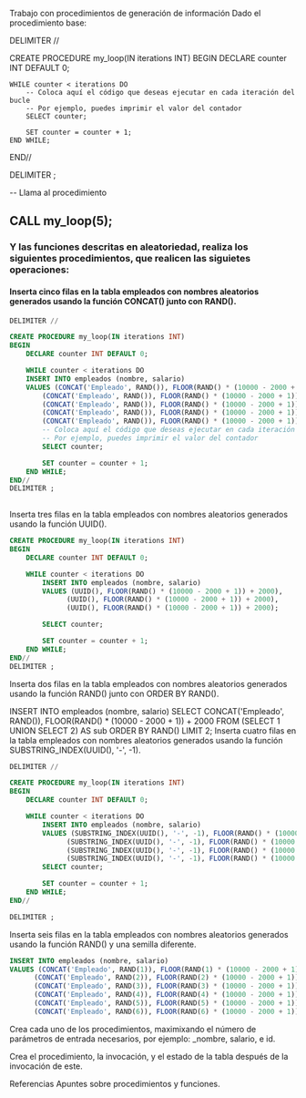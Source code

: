 Trabajo con procedimientos de generación de información
Dado el procedimiento base:

DELIMITER //

CREATE PROCEDURE my_loop(IN iterations INT)
BEGIN
    DECLARE counter INT DEFAULT 0;

    WHILE counter < iterations DO
        -- Coloca aquí el código que deseas ejecutar en cada iteración del bucle
        -- Por ejemplo, puedes imprimir el valor del contador
        SELECT counter;

        SET counter = counter + 1;
    END WHILE;
END//

DELIMITER ;

-- Llama al procedimiento 
## CALL my_loop(5);
### Y las funciones descritas en aleatoriedad, realiza los siguientes procedimientos, que realicen las siguietes operaciones:

#### Inserta cinco filas en la tabla empleados con nombres aleatorios generados usando la función CONCAT() junto con RAND().
```sql
DELIMITER //

CREATE PROCEDURE my_loop(IN iterations INT)
BEGIN
    DECLARE counter INT DEFAULT 0;

    WHILE counter < iterations DO
    INSERT INTO empleados (nombre, salario)
    VALUES (CONCAT('Empleado', RAND()), FLOOR(RAND() * (10000 - 2000 + 1)) + 2000),
        (CONCAT('Empleado', RAND()), FLOOR(RAND() * (10000 - 2000 + 1)) + 2000),
        (CONCAT('Empleado', RAND()), FLOOR(RAND() * (10000 - 2000 + 1)) + 2000),
        (CONCAT('Empleado', RAND()), FLOOR(RAND() * (10000 - 2000 + 1)) + 2000),
        (CONCAT('Empleado', RAND()), FLOOR(RAND() * (10000 - 2000 + 1)) + 2000);
        -- Coloca aquí el código que deseas ejecutar en cada iteración del bucle
        -- Por ejemplo, puedes imprimir el valor del contador
        SELECT counter;

        SET counter = counter + 1;
    END WHILE;
END//
DELIMITER ;
  
```


Inserta tres filas en la tabla empleados con nombres aleatorios generados usando la función UUID().
```sql
CREATE PROCEDURE my_loop(IN iterations INT)
BEGIN
    DECLARE counter INT DEFAULT 0;

    WHILE counter < iterations DO
        INSERT INTO empleados (nombre, salario)
        VALUES (UUID(), FLOOR(RAND() * (10000 - 2000 + 1)) + 2000),
              (UUID(), FLOOR(RAND() * (10000 - 2000 + 1)) + 2000),
              (UUID(), FLOOR(RAND() * (10000 - 2000 + 1)) + 2000);

        SELECT counter;

        SET counter = counter + 1;
    END WHILE;
END//
DELIMITER ;


```
Inserta dos filas en la tabla empleados con nombres aleatorios generados usando la función RAND() junto con ORDER BY RAND().

INSERT INTO empleados (nombre, salario)
SELECT CONCAT('Empleado', RAND()), FLOOR(RAND() * (10000 - 2000 + 1)) + 2000
FROM (SELECT 1 UNION SELECT 2) AS sub
ORDER BY RAND()
LIMIT 2;
Inserta cuatro filas en la tabla empleados con nombres aleatorios generados usando la función SUBSTRING_INDEX(UUID(), '-', -1).
```sql
DELIMITER //

CREATE PROCEDURE my_loop(IN iterations INT)
BEGIN
    DECLARE counter INT DEFAULT 0;

    WHILE counter < iterations DO
        INSERT INTO empleados (nombre, salario)
        VALUES (SUBSTRING_INDEX(UUID(), '-', -1), FLOOR(RAND() * (10000 - 2000 + 1)) + 2000),
              (SUBSTRING_INDEX(UUID(), '-', -1), FLOOR(RAND() * (10000 - 2000 + 1)) + 2000),
              (SUBSTRING_INDEX(UUID(), '-', -1), FLOOR(RAND() * (10000 - 2000 + 1)) + 2000),
              (SUBSTRING_INDEX(UUID(), '-', -1), FLOOR(RAND() * (10000 - 2000 + 1)) + 2000);
        SELECT counter;

        SET counter = counter + 1;
    END WHILE;
END//

DELIMITER ;
```
Inserta seis filas en la tabla empleados con nombres aleatorios generados usando la función RAND() y una semilla diferente.
```sql
INSERT INTO empleados (nombre, salario)
VALUES (CONCAT('Empleado', RAND(1)), FLOOR(RAND(1) * (10000 - 2000 + 1)) + 2000),
      (CONCAT('Empleado', RAND(2)), FLOOR(RAND(2) * (10000 - 2000 + 1)) + 2000),
      (CONCAT('Empleado', RAND(3)), FLOOR(RAND(3) * (10000 - 2000 + 1)) + 2000),
      (CONCAT('Empleado', RAND(4)), FLOOR(RAND(4) * (10000 - 2000 + 1)) + 2000),
      (CONCAT('Empleado', RAND(5)), FLOOR(RAND(5) * (10000 - 2000 + 1)) + 2000),
      (CONCAT('Empleado', RAND(6)), FLOOR(RAND(6) * (10000 - 2000 + 1)) + 2000);
```
Crea cada uno de los procedimientos, maximixando el número de parámetros de entrada necesarios, por ejemplo: _nombre, salario, e id.

Crea el procedimiento, la invocación, y el estado de la tabla después de la invocación de este.

Referencias
Apuntes sobre procedimientos y funciones.